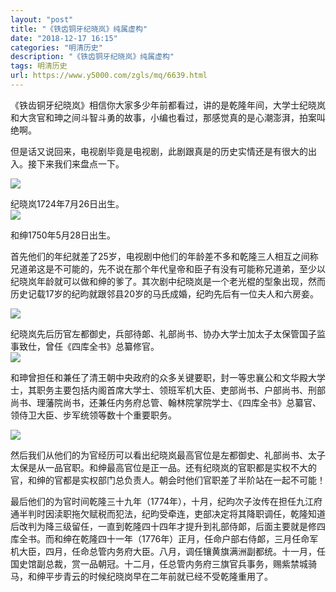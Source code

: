 ```yaml
---
layout: "post"
title: "《铁齿铜牙纪晓岚》纯属虚构"
date: "2018-12-17 16:15"
categories: "明清历史"
description: "《铁齿铜牙纪晓岚》纯属虚构"
tags: 明清历史
url: https://www.y5000.com/zgls/mq/6639.html
---
```






《铁齿铜牙纪晓岚》相信你大家多少年前都看过，讲的是乾隆年间，大学士纪晓岚和大贪官和珅之间斗智斗勇的故事，小编也看过，那感觉真的是心潮澎湃，拍案叫绝啊。

但是话又说回来，电视剧毕竟是电视剧，此剧跟真是的历史实情还是有很大的出入。接下来我们来盘点一下。

![](https://img.y5000.com/uploads/allimg/161206/1646023019-0.jpg)

纪晓岚1724年7月26日出生。  
![](https://img.y5000.com/uploads/allimg/161206/16460261C-1.jpg)

和绅1750年5月28日出生。

首先他们的年纪就差了25岁，电视剧中他们的年龄差不多和乾隆三人相互之间称兄道弟这是不可能的，先不说在那个年代皇帝和臣子有没有可能称兄道弟，至少以纪晓岚年龄就可以做和绅的爹了。其次剧中纪晓岚是一个老光棍的型象出现，然而历史记载17岁的纪昀就跟邻县20岁的马氏成婚，纪昀先后有一位夫人和六房妾。

![](https://img.y5000.com/uploads/allimg/161206/16460215R-2.jpg)

纪晓岚先后历官左都御史，兵部待郞、礼部尚书、协办大学士加太子太保管国子监事致仕，曾任《四库全书》总纂修官。  
![](https://img.y5000.com/uploads/allimg/161206/1646025S1-3.jpg)

和珅曾担任和兼任了清王朝中央政府的众多关键要职，封一等忠襄公和文华殿大学士，其职务主要包括内阁首席大学士、领班军机大臣、吏部尚书、户部尚书、刑部尚书、理藩院尚书，还兼任内务府总管、翰林院掌院学士、《四库全书》总纂官、领侍卫大臣、步军统领等数十个重要职务。

![](https://img.y5000.com/uploads/allimg/161206/1646025T3-4.jpg)

然后我们从他们的为官经历可以看出纪晓岚最高官位是左都御史、礼部尚书、太子太保是从一品官职。和绅最高官位是正一品。还有纪晓岚的官职都是实权不大的官，和绅的官都是实权部门总负责人。朝会时他们官职差了半阶站在一起不可能！

最后他们的为官时间乾隆三十九年（1774年），十月，纪昀次子汝传在担任九江府通半判时因渎职拖欠赋税而犯法，纪昀受牵连，吏部决定将其降职调任，乾隆知道后改判为降三级留任，一直到乾隆四十四年才提升到礼部侍郞，后面主要就是修四库全书。而和绅在乾隆四十一年（1776年）正月，任命户部右侍郞，三月任命军机大臣，四月，任命总管内务府大臣。八月，调任镶黄旗满洲副都统。十一月，任国史馆副总裁，赏一品朝冠。十二月，任总管内务府三旗官兵事务，赐紫禁城骑马，和绅平步青云的时候纪晓岗早在二年前就已经不受乾隆重用了。
